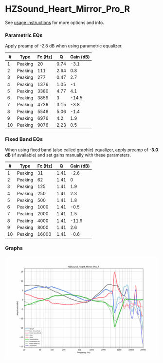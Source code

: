 # HZSound_Heart_Mirror_Pro_R
See [usage instructions](https://github.com/jaakkopasanen/AutoEq#usage) for more options and info.

### Parametric EQs
Apply preamp of -2.8 dB when using parametric equalizer.

|   # | Type    |   Fc (Hz) |    Q |   Gain (dB) |
|-----|---------|-----------|------|-------------|
|   1 | Peaking |        20 | 0.74 |        -3.1 |
|   2 | Peaking |       111 | 2.64 |         0.8 |
|   3 | Peaking |       277 | 0.47 |         2.7 |
|   4 | Peaking |      1376 | 1.05 |        -1   |
|   5 | Peaking |      3380 | 4.77 |         4.1 |
|   6 | Peaking |      3859 | 3    |       -14.5 |
|   7 | Peaking |      4736 | 3.15 |        -3.8 |
|   8 | Peaking |      5546 | 5.06 |        -1.4 |
|   9 | Peaking |      6976 | 4.2  |         1.9 |
|  10 | Peaking |      9076 | 2.23 |         0.5 |

### Fixed Band EQs
When using fixed band (also called graphic) equalizer, apply preamp of **-3.0 dB** (if available) and set gains manually with these parameters.

|   # | Type    |   Fc (Hz) |    Q |   Gain (dB) |
|-----|---------|-----------|------|-------------|
|   1 | Peaking |        31 | 1.41 |        -2.6 |
|   2 | Peaking |        62 | 1.41 |         0   |
|   3 | Peaking |       125 | 1.41 |         1.9 |
|   4 | Peaking |       250 | 1.41 |         2.3 |
|   5 | Peaking |       500 | 1.41 |         1.8 |
|   6 | Peaking |      1000 | 1.41 |        -0.5 |
|   7 | Peaking |      2000 | 1.41 |         1.5 |
|   8 | Peaking |      4000 | 1.41 |       -11.9 |
|   9 | Peaking |      8000 | 1.41 |         2.6 |
|  10 | Peaking |     16000 | 1.41 |        -0.6 |

### Graphs
![](./HZSound_Heart_Mirror_Pro_R.png)
